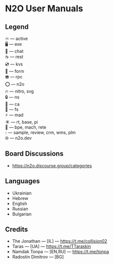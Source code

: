 N2O User Manuals
================

Legend
------

♾ — active <br/>
🖥️ — exe <br/>
💬 — chat <br/>
☕ — rest <br/>
💿 — kvs <br/>
🧾 — form <br/>
☎️ — rpc <br/>
⭕ — n2o <br/>
🔥 — nitro, svg <br/>
🔒 — ns <br/>
🔑 — ca <br/>
📁 — fs <br/>
⚡ — mad <br/>
☀ — rt, base, pi <br/>
💠 — bpe, mach, rete <br/>
💧 — sample, review, crm, wms, plm<br/>
🌐 — n2o.dev <br/>

Board Discussions
-----------------

* https://n2o.discourse.group/categories

Languages
---------

* Ukrainian
* Hebrew
* English
* Russian
* Bulgarian

Credits
-------

* The Jonathan — [IL] — https://t.me/collision02
* Taras — [UA] — https://t.me/TTaraskin
* Namdak Tonpa — [EN,RU] — https://t.me/tonpa
* Radostin Dimitrov — [BG]
 <br/>
